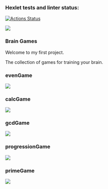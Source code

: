 ### Hexlet tests and linter status:
[![Actions Status](https://github.com/VitalGa/frontend-project-44/workflows/hexlet-check/badge.svg)](https://github.com/VitalGa/frontend-project-44/actions)

<a href="https://codeclimate.com/github/VitalGa/frontend-project-44/maintainability"><img src="https://api.codeclimate.com/v1/badges/4f764247cec2f6b8c3d3/maintainability" /></a>

<h3>Brain Games</h3>

Welcome to my first project. 

The collection of games for training your brain.

<h3>evenGame</h3>

<a href="https://asciinema.org/a/551425" target="_blank"><img src="https://asciinema.org/a/551425.svg" /></a>

<h3>calcGame</h3>

<a href="https://asciinema.org/a/551884" target="_blank"><img src="https://asciinema.org/a/551884.svg" /></a>

<h3>gcdGame</h3>

<a href="https://asciinema.org/a/552106" target="_blank"><img src="https://asciinema.org/a/552106.svg" /></a>

<h3>progressionGame</h3>

<a href="https://asciinema.org/a/552545" target="_blank"><img src="https://asciinema.org/a/552545.svg" /></a>

<h3>primeGame</h3>

<a href="https://asciinema.org/a/552933" target="_blank"><img src="https://asciinema.org/a/552933.svg" /></a>
